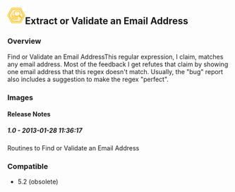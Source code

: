 ## <img src='./logo.jpg' width='40' height='40'>Extract or Validate an Email Address

### Overview
Find or Validate an Email AddressThis regular expression, I claim, matches any email address. Most of the feedback I get refutes that claim by showing one email address that this regex doesn't match. Usually, the "bug" report also includes a suggestion to make the regex "perfect".
### Images




#### Release Notes

##### 1.0 - 2013-01-28 11:36:17
Routines to Find or Validate an Email Address
### Compatible
 -  5.2 (obsolete)